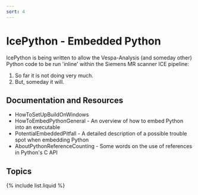 ```yaml
---
sort: 4
---
```


# IcePython - Embedded Python

IcePython is being written to allow the Vespa-Analysis (and someday other) Python code to be run 'inline' within the Siemens MR scanner ICE pipeline: 

  1. So far it is not doing very much.
  1. But, someday it will.

## Documentation and Resources

 * HowToSetUpBuildOnWindows
 * HowToEmbedPythonGeneral - An overview of how to embed Python into an executable
 * PotentialEmbeddedPitfall - A detailed description of a possible trouble spot when embedding Python
 * AboutPythonReferenceCounting - Some words on the use of references in Python's C API


## Topics

{% include list.liquid %}